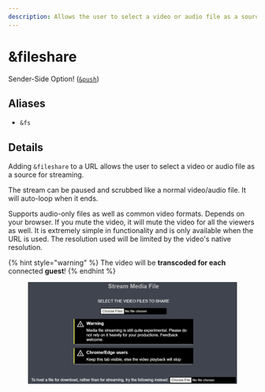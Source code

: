 ```yaml
---
description: Allows the user to select a video or audio file as a source for streaming
---
```


# \&fileshare

Sender-Side Option! ([`&push`](push.md))

## Aliases

* `&fs`

## Details

Adding `&fileshare` to a URL allows the user to select a video or audio file as a source for streaming.

The stream can be paused and scrubbed like a normal video/audio file. It will auto-loop when it ends.

Supports audio-only files as well as common video formats. Depends on your browser. If you mute the video, it will mute the video for all the viewers as well. It is extremely simple in functionality and is only available when the URL is used. The resolution used will be limited by the video's native resolution.

{% hint style="warning" %}
The video will be **transcoded for each** connected **guest**!
{% endhint %}

<figure><img src="../.gitbook/assets/image (5).png" alt=""><figcaption></figcaption></figure>
